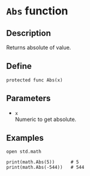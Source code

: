 # ``Abs`` function

## Description
Returns absolute of value.

## Define
```
protected func Abs(x)
```

## Parameters
+ ``x`` <br>
Numeric to get absolute.

## Examples
```
open std.math

print(math.Abs(5))      # 5
print(math.Abs(-544))   # 544
```
